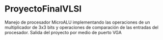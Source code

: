 # ProyectoFinalVLSI
Manejo de procesador MicroALU implementando las operaciones de un multiplicador de 3x3 bits y operaciones de comparación de las entradas del procesador.
Salida del proyecto por medio de puerto VGA
